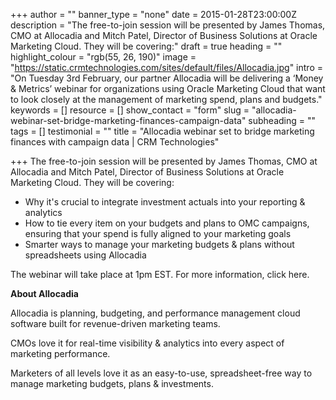 +++
author = ""
banner_type = "none"
date = 2015-01-28T23:00:00Z
description = "The free-to-join session will be presented by James Thomas, CMO at Allocadia and Mitch Patel, Director of Business Solutions at Oracle Marketing Cloud. They will be covering:"
draft = true
heading = ""
highlight_colour = "rgb(55, 26, 190)"
image = "https://static.crmtechnologies.com/sites/default/files/Allocadia.jpg"
intro = "On Tuesday 3rd February, our partner Allocadia will be delivering a ‘Money & Metrics’ webinar for organizations using Oracle Marketing Cloud that want to look closely at the management of marketing spend, plans and budgets."
keywords = []
resource = []
show_contact = "form"
slug = "allocadia-webinar-set-bridge-marketing-finances-campaign-data"
subheading = ""
tags = []
testimonial = ""
title = "Allocadia webinar set to bridge marketing finances with campaign data | CRM Technologies"

+++
The free-to-join session will be presented by James Thomas, CMO at Allocadia and Mitch Patel, Director of Business Solutions at Oracle Marketing Cloud. They will be covering:

* Why it's crucial to integrate investment actuals into your reporting & analytics
* How to tie every item on your budgets and plans to OMC campaigns, ensuring that your spend is fully aligned to your marketing goals
* Smarter ways to manage your marketing budgets & plans without spreadsheets using Allocadia

The webinar will take place at 1pm EST. For more information, click here.

**About Allocadia**

Allocadia is planning, budgeting, and performance management cloud software built for revenue-driven marketing teams.

CMOs love it for real-time visibility & analytics into every aspect of marketing performance.

Marketers of all levels love it as an easy-to-use, spreadsheet-free way to manage marketing budgets, plans & investments.
